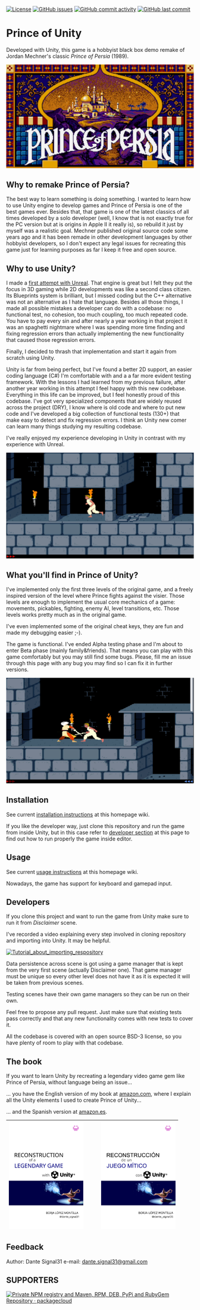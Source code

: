 ﻿[![License](https://img.shields.io/badge/License-BSD%203--Clause-blue.svg)](https://opensource.org/licenses/BSD-3-Clause)
[![GitHub issues](https://img.shields.io/github/issues/dante-signal31/Prince_of_Unity)](https://github.com/dante-signal31/Prince_of_Unity/issues)
[![GitHub commit activity](https://img.shields.io/github/commit-activity/y/dante-signal31/Prince_of_Unity)](https://github.com/dante-signal31/Prince_of_Unity/commits/master)
[![GitHub last commit](https://img.shields.io/github/last-commit/dante-signal31/Prince_of_Unity)](https://github.com/dante-signal31/Prince_of_Unity/commits/master)

# Prince of Unity

Developed with Unity, this game is a hobbyist black box demo remake of Jordan Mechner's 
classic *Prince of Persia* (1989).

![Prince of Persia main title](Screenshots/Cover_image_big.png)

## Why to remake Prince of Persia?

The best way to learn something is doing something. I wanted to learn how to use Unity 
engine to develop games and Prince of Persia is one of the best games ever. Besides that, 
that game is one of the latest classics of all times developed by a solo developer (well, 
I know that is not exactly true for the PC version but at is origins in Apple II it really 
is), so rebuild it just by myself was a realistic goal. Mechner published original source 
code some years ago and it has been remade in other development languages by other hobbyist
developers, so I don't expect any legal issues for recreating this game just for 
learning purposes as far I keep it free and open source.

## Why to use Unity?

I made a [first attempt with Unreal](https://github.com/dante-signal31/PrinceOfUnreal). That engine 
is great but I felt they put the focus in 3D gaming while 2D developments was like a second class 
citizen. Its Blueprints system is brilliant, but I missed coding but the C++ alternative was not 
an alternative as I hate that language. Besides all those things, I made all possible mistakes a 
developer can do with a codebase: no functional test, no cohesion, too much coupling, too much 
repeated code. You have to pay every sin and after nearly a year working in that project it was 
an spaghetti nightmare where I was spending more time finding and fixing regression errors than 
actually implementing the new functionality that caused those regression errors.

Finally, I decided to thrash that implementation and start it again from scratch using Unity.

Unity is far from being perfect, but I've found a better 2D support, an easier coding language (C#) 
I'm comfortable with and a a far more evident testing framework. With the lessons I had learned from 
my previous failure, after another year working in this attempt I feel happy with this new codebase.
Everything in this life can be improved, but I feel honestly proud of this codebase. I've got very 
specialized components that are widely reused across the project (DRY), I know where is old code and 
where to put new code and I've developed a big collection of functional tests (130+) that make easy 
to detect and fix regression errors. I think an Unity new comer can learn many things studying my 
resulting codebase.

I've really enjoyed my experience developing in Unity in contrast with my experience with Unreal.

![Prince running](Screenshots/Level_1_screenshot_1.png)

## What you'll find in Prince of Unity?

I've implemented only the first three levels of the original game, and a freely inspired
version of the level where Prince fights against the visier. Those levels are enough to 
implement the usual core mechanics of a game: movements, pickables, fighting, enemy AI, 
level transitions, etc. Those levels works pretty much as in the original game.

I've even implemented some of the original cheat keys, they are fun and made my debugging easier ;-).

The game is functional. I've ended Alpha testing phase and I'm about to enter Beta phase (mainly 
family&friends). That means you can play with this game comfortably but you may still find some 
bugs. Please, fill me an issue through this page with any bug you may find so I can fix it in 
further versions.

![Prince fighting](Screenshots/Level_2_screenshot_1.png)

## Installation

See current [installation instructions](https://github.com/dante-signal31/Prince_of_Unity/wiki/1---Installation) at this homepage wiki.

If you like the developer way, just clone this repository and run the game from inside Unity, but 
in this case refer to [developer section](https://github.com/dante-signal31/Prince_of_Unity#developers) at this 
page to find out how to run properly the game inside editor.

## Usage

See current [usage instructions](https://github.com/dante-signal31/Prince_of_Unity/wiki/2---Usage) at this homepage wiki.

Nowadays, the game has support for keyboard and gamepad input.

## Developers

If you clone this project and want to run the game from Unity make sure to run it
from *Disclaimer* scene. 

I've recorded a video explaining every step involved in cloning repository and importing into Unity. It may be helpful.

[![Tutorial_about_importing_respository](https://img.youtube.com/vi/ITozyKnQnnw/0.jpg)](https://www.youtube.com/watch?v=ITozyKnQnnw)

Data persistence across scene is got using a game manager that 
is kept from the very first scene (actually Disclaimer one). That game manager must be unique
so every other level does not have it as it is expected it will be taken from previous scenes.

Testing scenes have their own game managers so they can be run on their own.

Feel free to propose any pull request. Just make sure that existing tests pass correctly and 
that any new functionality comes with new tests to cover it.

All the codebase is covered with an open source BSD-3 license, so you have plenty of room to 
play with that codebase. 

## The book

If you want to learn Unity by recreating a legendary video game gem like Prince of Persia, without language being an issue...

... you have the English version of my book at [amazon.com](https://amazon.com/dp/8409716399), where I explain all the Unity elements I used to create Prince of Unity...

... and the Spanish version at [amazon.es](https://amazon.es/dp/840964276X).

| <a href="https://amazon.com/dp/8409716399"><img src="RawResources/BookCovers/Portada_Libro_eng.png" alt="English book cover" width="200"></a> |<div style="width: 20px;"></div> | <a href="https://amazon.es/dp/840964276X"><img src="RawResources/BookCovers/Portada_Libro.png" alt="Spanish book cover" width="200"></a> |
| --- | --- |--- |

## Feedback

Author: Dante Signal31 e-mail: dante.signal31@gmail.com

## SUPPORTERS
<a href="https://packagecloud.io/"><img height="46" width="158" alt="Private NPM registry and Maven, RPM, DEB, PyPi and RubyGem Repository · packagecloud" src="https://packagecloud.io/images/packagecloud-badge.png" /></a>
